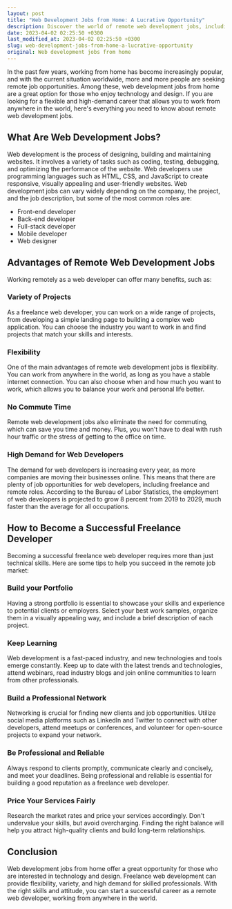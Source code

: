 ```yaml
---
layout: post
title: "Web Development Jobs from Home: A Lucrative Opportunity"
description: Discover the world of remote web development jobs, including their advantages and how to become a successful freelance developer.
date: 2023-04-02 02:25:50 +0300
last_modified_at: 2023-04-02 02:25:50 +0300
slug: web-development-jobs-from-home-a-lucrative-opportunity
original: Web development jobs from home
---
```

In the past few years, working from home has become increasingly popular, and with the current situation worldwide, more and more people are seeking remote job opportunities. Among these, web development jobs from home are a great option for those who enjoy technology and design. If you are looking for a flexible and high-demand career that allows you to work from anywhere in the world, here's everything you need to know about remote web development jobs.

## What Are Web Development Jobs?

Web development is the process of designing, building and maintaining websites. It involves a variety of tasks such as coding, testing, debugging, and optimizing the performance of the website. Web developers use programming languages such as HTML, CSS, and JavaScript to create responsive, visually appealing and user-friendly websites. Web development jobs can vary widely depending on the company, the project, and the job description, but some of the most common roles are:

- Front-end developer
- Back-end developer
- Full-stack developer
- Mobile developer
- Web designer

## Advantages of Remote Web Development Jobs

Working remotely as a web developer can offer many benefits, such as:

### Variety of Projects

As a freelance web developer, you can work on a wide range of projects, from developing a simple landing page to building a complex web application. You can choose the industry you want to work in and find projects that match your skills and interests.

### Flexibility

One of the main advantages of remote web development jobs is flexibility. You can work from anywhere in the world, as long as you have a stable internet connection. You can also choose when and how much you want to work, which allows you to balance your work and personal life better.

### No Commute Time

Remote web development jobs also eliminate the need for commuting, which can save you time and money. Plus, you won't have to deal with rush hour traffic or the stress of getting to the office on time.

### High Demand for Web Developers

The demand for web developers is increasing every year, as more companies are moving their businesses online. This means that there are plenty of job opportunities for web developers, including freelance and remote roles. According to the Bureau of Labor Statistics, the employment of web developers is projected to grow 8 percent from 2019 to 2029, much faster than the average for all occupations.

## How to Become a Successful Freelance Developer

Becoming a successful freelance web developer requires more than just technical skills. Here are some tips to help you succeed in the remote job market:

### Build your Portfolio

Having a strong portfolio is essential to showcase your skills and experience to potential clients or employers. Select your best work samples, organize them in a visually appealing way, and include a brief description of each project.

### Keep Learning

Web development is a fast-paced industry, and new technologies and tools emerge constantly. Keep up to date with the latest trends and technologies, attend webinars, read industry blogs and join online communities to learn from other professionals.

### Build a Professional Network

Networking is crucial for finding new clients and job opportunities. Utilize social media platforms such as LinkedIn and Twitter to connect with other developers, attend meetups or conferences, and volunteer for open-source projects to expand your network.

### Be Professional and Reliable

Always respond to clients promptly, communicate clearly and concisely, and meet your deadlines. Being professional and reliable is essential for building a good reputation as a freelance web developer.

### Price Your Services Fairly

Research the market rates and price your services accordingly. Don't undervalue your skills, but avoid overcharging. Finding the right balance will help you attract high-quality clients and build long-term relationships.

## Conclusion

Web development jobs from home offer a great opportunity for those who are interested in technology and design. Freelance web development can provide flexibility, variety, and high demand for skilled professionals. With the right skills and attitude, you can start a successful career as a remote web developer, working from anywhere in the world.